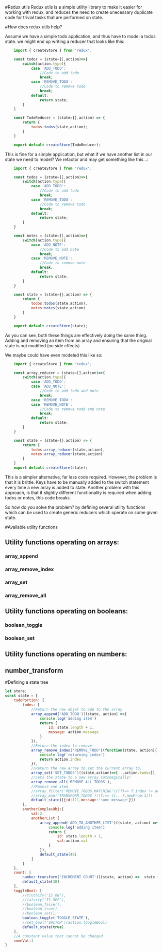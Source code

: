 
#Redux utils
Redux utils is a simple utility library to make it easier for working with redux,
and reduces the need to create unecessary duplicate code for trivial tasks that
are performed on state.

#How does redux utils help?

Assume we have a simple todo application, and thus have to model a todos state.
we might end up writing a reducer that looks like this:

```javascript
    import { createStore } from 'redux';

    const todos = (state=[],action)=>{
        switch(action.type){
            case 'ADD_TODO':
                //Code to add todo
                break;
            case 'REMOVE_TODO':
                //Code to remove todo
                break;
            default:
                return state;
        }
    }

    const TodoReducer = (state={},action) => {
        return {
            todos:todos(state,action);
        }
    }

    export default createStore(TodoReducer);
```

This is fine for a simple application, but what if we have another list in our state we need to model? We refactor and may get something like this...:

```javascript
    import { createStore } from 'redux';

    const todos = (state=[],action)=>{
        switch(action.type){
            case 'ADD_TODO':
                //Code to add todo
                break;
            case 'REMOVE_TODO':
                //Code to remove todo
                break;
            default:
                return state;
        }
    }

    const notes = (state=[],action)=>{
        switch(action.type){
            case 'ADD_NOTE':
                //Code to add note
                break;
            case 'REMOVE_NOTE':
                //Code to remove note
                break;
            default:
                return state;
        }
    }

    const state = (state={},action) => {
        return {
            todos:todos(state,action),
            notes:notes(state,action)
        }
    }

    export default createStore(state);
```

As you can see, both these things are effectively doing the same thing. Adding and removing
an item from an array and ensuring that the original state is not modified (no side effects)

We maybe could have even modeled this like so:

```javascript
    import { createStore } from 'redux';

    const array_reducer = (state=[],action)=>{
        switch(action.type){
            case 'ADD_TODO':
            case 'ADD_NOTE':
                //Code to add todo and note
                break;
            case 'REMOVE_TODO':
            case 'REMOVE_NOTE':
                //Code to remove todo and note
                break;
            default:
                return state;
        }
    }

    const state = (state={},action) => {
        return {
            todos:array_reducer(state,action),
            notes:array_reducer(state,action)
        }
    }
    export default createStore(state);
```

This is a simpler alternative, far less code required. However, the problem is
that it is brittle. Keys have to be manually added to the switch statement
every time a new array is added to state. Another problem with this approach,
is that if slightly different functionality is required when adding todos or notes,
this code breaks.

So how do you solve the problem? by defining several utility functions which
can be used to create generic reducers which operate on some given state.


#Available utility functions

## Utility functions operating on arrays:
### array_append
### array_remove_index
### array_set
### array_remove_all

## Utility functions operating on booleans:
### boolean_toggle
### boolean_set

## Utility functions operating on numbers:
## number_transform


#Defining a state tree
```javascript 
let store;
const state = {
    todoPortion: {
        todos: [
            //Return the new objet to add to the array
            array_append('ADD_TODO')((state, action) =>{
                console.log('adding item')
                return {
                    id: state.length + 1,
                    message: action.message
                }
            }),
            //Return the index to remove
            array_remove_index('REMOVE_TODO')(function(state, action){
                console.log('returning index')
                return action.index
            }),
            //Return the new array to set the current array to.
            array_set('SET_TODOS')((state,action)=>[...action.todos]),
            //Sets the state to a new array automagically!
            array_remove_all('REMOVE_ALL_TODOS'),
            //Remove one item
            //array_filter('REMOVE_TODOS_MATCHING')((f)=> f.index != action.index),
            //array_map('TRANSFORM_TODOS')((f)=> ({...f,newProp:1}))
            default_state([{id:111,message:'some message'}])
        ],
        anotherComplexObj:{
            val:2,
            anotherList:[
                array_append('ADD_TO_ANOTHER_LIST')((state, action) =>{
                    console.log('adding item')
                    return {
                        id: state.length + 1,
                        val:action.val
                    }
                }),
                default_state(40)
            ]
        }
    },
    count: [
        number_transform('INCREMENT_COUNT')((state, action) =>  state + action.amount),
        default_state(30)
    ],
    toggleBool: [
        //truthify('IS_ON'),
        //falsify('IS_OFF'),
        //boolean_false(),
        //boolean_true(),
        //boolean_set(),
        boolean_toggle('TOGGLE_STATE'),
        //set_bool('SWITCH')(action.toogleBool)
        default_state(true)
    ],
    //A constant value that cannot be changed
    someVal:1
}
```